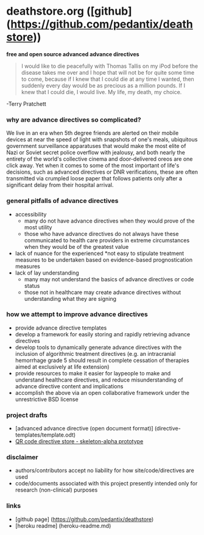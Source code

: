 # deathstore.org ([github] (https://github.com/pedantix/deathstore))
**free and open source advanced advance directives**

>I would like to die peacefully with Thomas Tallis on my iPod before the disease takes me over and I hope that will not be for quite some time to come, because if I knew that I could die at any time I wanted, then suddenly every day would be as precious as a million pounds. If I knew that I could die, I would live. My life, my death, my choice.

-Terry Pratchett

### why are advance directives so complicated?
We live in an era when 5th degree friends are alerted on their mobile devices at near the speed of light with snapshots of one's meals,  ubiquitous government surveillance apparatuses that would make the most elite of Nazi or Soviet secret police overflow with jealousy, and both nearly the entirety of the world's collective cinema and door-delivered oreos are one click away. Yet when it comes to some of the most important of life's decisions, such as advanced directives or DNR verifications, these are often transmitted via crumpled loose paper that  follows patients only after a significant delay from their hospital arrival.

### general pitfalls of advance directives
* accessibility
    * many do not have advance directives when they would prove of the most utility
    * those who have advance directives do not always have these communicated to health care providers in extreme circumstances when they would be of the greatest value
* lack of nuance for the experienced
    *not easy to stipulate treatment measures to be undertaken based on evidence-based prognostication measures
* lack of lay understanding
    * many may not understand the basics of advance directives or code status
    * those not in healthcare may create advance directives without understanding what they are signing

### how we attempt to improve advance directives
* provide advance directive templates
* develop a framework for easily storing and rapidly retrieving advance directives
* develop tools to dynamically generate advance directives with the inclusion of algorithmic treatment directives (e.g. an intracranial hemorrhage grade 5 should result in complete cessation of therapies aimed at exclusively at life extension)
* provide resources to make it easier for laypeople to make and understand healthcare directives, and reduce misunderstanding of advance directive content and implications
* accomplish the above via an open collaborative framework under the unrestrictive BSD license

### project drafts
* [advanced advance directive (open document format)] (directive-templates/template.odt)
* [QR code directive store - skeleton-alpha prototype](https://deathstore-staging.herokuapp.com/)

### disclaimer
* authors/contributors accept no liability for how site/code/directives are used
* code/documents associated with this project presently intended only for research (non-clinical) purposes

### links
* [github page] (https://github.com/pedantix/deathstore)
* [heroku readme] (heroku-readme.md)